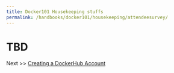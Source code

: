 ```yaml
---
title: Docker101 Housekeeping stuffs
permalink: /handbooks/docker101/housekeeping/attendeesurvey/
---
```


# TBD

Next >> [Creating a DockerHub Account](../../dockerhub/dockerhub.md)
